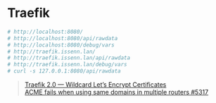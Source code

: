 # Traefik

```sh
# http://localhost:8080/
# http://localhost:8080/api/rawdata
# http://localhost:8080/debug/vars
# http://traefik.issenn.lan/
# http://traefik.issenn.lan/api/rawdata
# http://traefik.issenn.lan/debug/vars
# curl -s 127.0.0.1:8080/api/rawdata
```

> [Traefik 2.0 — Wildcard Let’s Encrypt Certificates](https://medium.com/@containeroo/traefik-2-0-wildcard-lets-encrypt-certificates-1658370adc68)  
> [ACME fails when using same domains in multiple routers #5317](https://github.com/containous/traefik/issues/5317)  
